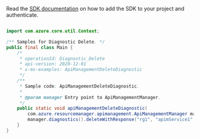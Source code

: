 Read the [SDK documentation](https://github.com/Azure/azure-sdk-for-java/blob/azure-resourcemanager-apimanagement_1.0.0-beta.2/sdk/apimanagement/azure-resourcemanager-apimanagement/README.md) on how to add the SDK to your project and authenticate.

```java

import com.azure.core.util.Context;

/** Samples for Diagnostic Delete. */
public final class Main {
    /*
     * operationId: Diagnostic_Delete
     * api-version: 2020-12-01
     * x-ms-examples: ApiManagementDeleteDiagnostic
     */
    /**
     * Sample code: ApiManagementDeleteDiagnostic.
     *
     * @param manager Entry point to ApiManagementManager.
     */
    public static void apiManagementDeleteDiagnostic(
        com.azure.resourcemanager.apimanagement.ApiManagementManager manager) {
        manager.diagnostics().deleteWithResponse("rg1", "apimService1", "applicationinsights", "*", Context.NONE);
    }
}
```
